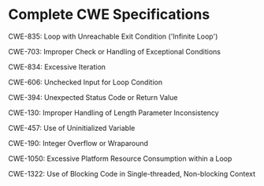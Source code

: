 

# Complete CWE Specifications

CWE-835: Loop with Unreachable Exit Condition ('Infinite Loop')

CWE-703: Improper Check or Handling of Exceptional Conditions

CWE-834: Excessive Iteration

CWE-606: Unchecked Input for Loop Condition

CWE-394: Unexpected Status Code or Return Value

CWE-130: Improper Handling of Length Parameter Inconsistency

CWE-457: Use of Uninitialized Variable

CWE-190: Integer Overflow or Wraparound

CWE-1050: Excessive Platform Resource Consumption within a Loop

CWE-1322: Use of Blocking Code in Single-threaded, Non-blocking Context